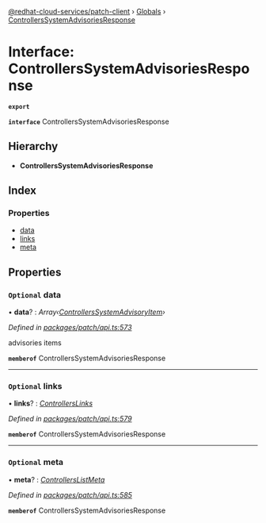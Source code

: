 [@redhat-cloud-services/patch-client](../README.md) › [Globals](../globals.md) › [ControllersSystemAdvisoriesResponse](controllerssystemadvisoriesresponse.md)

# Interface: ControllersSystemAdvisoriesResponse

**`export`** 

**`interface`** ControllersSystemAdvisoriesResponse

## Hierarchy

* **ControllersSystemAdvisoriesResponse**

## Index

### Properties

* [data](controllerssystemadvisoriesresponse.md#optional-data)
* [links](controllerssystemadvisoriesresponse.md#optional-links)
* [meta](controllerssystemadvisoriesresponse.md#optional-meta)

## Properties

### `Optional` data

• **data**? : *Array‹[ControllersSystemAdvisoryItem](controllerssystemadvisoryitem.md)›*

*Defined in [packages/patch/api.ts:573](https://github.com/RedHatInsights/javascript-clients/blob/fff47de/packages/patch/api.ts#L573)*

advisories items

**`memberof`** ControllersSystemAdvisoriesResponse

___

### `Optional` links

• **links**? : *[ControllersLinks](controllerslinks.md)*

*Defined in [packages/patch/api.ts:579](https://github.com/RedHatInsights/javascript-clients/blob/fff47de/packages/patch/api.ts#L579)*

**`memberof`** ControllersSystemAdvisoriesResponse

___

### `Optional` meta

• **meta**? : *[ControllersListMeta](controllerslistmeta.md)*

*Defined in [packages/patch/api.ts:585](https://github.com/RedHatInsights/javascript-clients/blob/fff47de/packages/patch/api.ts#L585)*

**`memberof`** ControllersSystemAdvisoriesResponse
